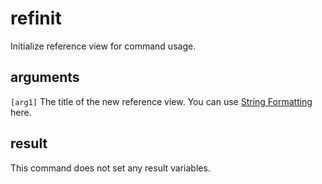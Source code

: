 # refinit

Initialize reference view for command usage.

## arguments

`[arg1]` The title of the new reference view. You can use [String Formatting](../../introduction/Formatting.md) here.

## result

This command does not set any result variables.
